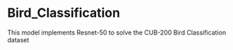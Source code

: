 # Bird_Classification
This model implements Resnet-50 to solve the CUB-200 Bird Classification dataset
